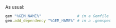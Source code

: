 As usual:

```ruby
gem "%GEM_NAME%"                # in a Gemfile
gem.add_dependency "%GEM_NAME%" # in a .gemspec
```
